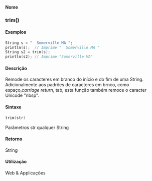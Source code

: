 
#### Nome
### trim()

#### Exemplos

```pde
String s = "  Somerville MA "; 
println(s);  // Imprime "  Somerville MA " 
String s2 = trim(s); 
println(s2); // Imprime "Somerville MA" 

```

#### Descrição
Remode os caracteres em branco do início e
do fim de uma String. Adicionalmente aos padrões de caracteres
em brnco, como espaço,*carriage return,* tab, esta função também remoce o caracter Unicode "nbsp".

#### Sintaxe
```pde
trim(str)

```
Parâmetros
str
qualquer String

#### Retorno

	
String

#### Utilização

	
Web & Applicações
